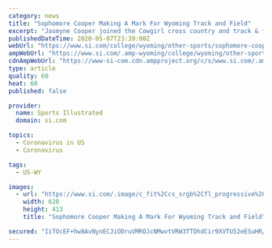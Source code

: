 ```yaml
---
category: news
title: "Sophomore Cooper Making A Mark For Wyoming Track and Field"
excerpt: "Jasmyne Cooper joined the Cowgirl cross country and track & field teams just under two years ago, and has recently had her sophomore season cut short by the COVID-19 pandemic. But, during a shortened 2019-20 track & field season,"
publishedDateTime: 2020-05-07T23:39:00Z
webUrl: "https://www.si.com/college/wyoming/other-sports/sophomore-cooper-making-a-mark-for-wyoming-track-and-field"
ampWebUrl: "https://www.si.com/.amp-wyoming/college/wyoming/other-sports/sophomore-cooper-making-a-mark-for-wyoming-track-and-field"
cdnAmpWebUrl: "https://www-si-com.cdn.ampproject.org/c/s/www.si.com/.amp-wyoming/college/wyoming/other-sports/sophomore-cooper-making-a-mark-for-wyoming-track-and-field"
type: article
quality: 60
heat: 60
published: false

provider:
  name: Sports Illustrated
  domain: si.com

topics:
  - Coronavirus in US
  - Coronavirus

tags:
  - US-WY

images:
  - url: "https://www.si.com/.image/c_fit%2Ccs_srgb%2Cfl_progressive%2Cq_auto:good%2Cw_620/MTcyMzkxNzQ3MzY2NjkyNjg5/cooper-jasmyne_0233.jpg"
    width: 620
    height: 413
    title: "Sophomore Cooper Making A Mark For Wyoming Track and Field"

secured: "IiTOcEF+hw8AvNynECJiODruVMROJcNMwvtVRW3TTDhdCir9XVTU52eESuHR/ceHAtDc/mUD6seH2NNgFRMTlwtbj1MYEu0pWaTv4Ezyp/SJwBDL0Nq0Z/ME/6zvG45vLs3TSDb5NFBPJskMEUZbwF3kQHHQbWMGGIZix7msFBfCM3sr/fAl49NBxBFVU3v67j/1ZNThbhHXANTdFydY7KFCGRD1+h4kNabrJS84WSFxj4hmD1Gp0ucpg/c2ymmN3rKIwxdsrOP9U/ar4Nd5P8CZuNC/CzGQzHjUXndvfvyw+faa4foOcj7thu4HDe+K;aTwwJVZv9/jrlreaeYwrWw=="
---
```


